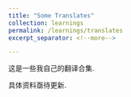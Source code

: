 ```yaml
---
title: "Some Translates"
collection: learnings
permalink: /learnings/translates
excerpt_separator: <!--more-->

---
```

这是一些我自己的翻译合集.
<!--more-->

具体资料亟待更新.
